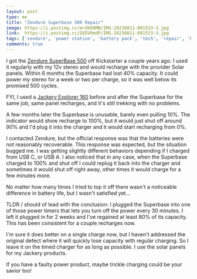 ```yaml
---
layout: post
type: me
title: "Zendure Superbase 500 Repair"
image: https://i.postimg.cc/mrdb9QMN/IMG-20230811-091533-3.jpg
link:  https://i.postimg.cc/QXDVRmdP/IMG-20230811-091533-3.jpg
tags: ['zendure', 'power station', 'battery pack', 'tech', 'repair', 'hot tips']
comments: true
---
```

I got the [Zendure SuperBase 500](https://www.kickstarter.com/projects/zendure/superbase-500-power-station-compact-and-always-ready-to-go/description) off Kickstarter a couple years ago. I used it regularly with my 12v stereo and would recharge with the provider Solar panels.  Within 6 months the Superbase had lost 40% capacity.  It could power my stereo for a week or two per charge, so it was well below its promised 500 cycles.  

FYI, I used a [Jackery Explorer 160](https://www.jackery.com/products/explorer-160-portable-power-station) before and after the Superbase for the same job, same panel recharges, and it's still trekking with no problems.

A few months later the Superbase is unusable, barely even pulling 10%.  The indicator would show recharge to 100%, but it would just shut off around 90% and I'd plug it into the charger and it would start recharging from 0%.

I contacted Zendure, but the official response was that the batteries were not reasonably recoverable.  This response was expected, but the situation bugged me.  I was getting slightly different behaviors depending if I charged from USB C, or USB A.  I also noticed that in any case, when the Superbase charged to 100% and shut off I could replug it back into the charger and sometimes it would shut off right away, other times it would charge for a few minutes more.

No matter how many times I tried to top it off there wasn't a noticeable difference in battery life, but I wasn't satisfied yet...

TLDR / should of lead with the conclusion:  I plugged the Superbase into one of those power timers that lets you turn off the power every 30 minutes.  I left it plugged in for 2 weeks and I've regained at least 80% of its capacity.  This has been consistent for a couple recharges now.

I'm sure it does better on a single charge now, but I haven't addressed the original defect where it will quickly lose capacity with regular charging. So I leave it on the timed charger for as long as possible.  I use the solar panels for my Jackery products.

If you have a faulty power product, maybe trickle charging could be your savior too!
